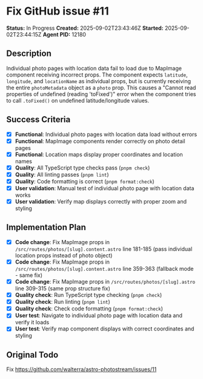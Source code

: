 # Fix GitHub issue #11

**Status:** In Progress
**Created:** 2025-09-02T23:43:46Z
**Started:** 2025-09-02T23:44:15Z
**Agent PID:** 12180

## Description

Individual photo pages with location data fail to load due to MapImage component receiving incorrect props. The component expects `latitude`, `longitude`, and `locationName` as individual props, but is currently receiving the entire `photoMetadata` object as a `photo` prop. This causes a "Cannot read properties of undefined (reading 'toFixed')" error when the component tries to call `.toFixed()` on undefined latitude/longitude values.

## Success Criteria

- [x] **Functional**: Individual photo pages with location data load without errors
- [x] **Functional**: MapImage components render correctly on photo detail pages
- [x] **Functional**: Location maps display proper coordinates and location names
- [x] **Quality**: All TypeScript type checks pass (`pnpm check`)
- [x] **Quality**: All linting passes (`pnpm lint`)
- [x] **Quality**: Code formatting is correct (`pnpm format:check`)
- [x] **User validation**: Manual test of individual photo page with location data works
- [x] **User validation**: Verify map displays correctly with proper zoom and styling

## Implementation Plan

- [x] **Code change**: Fix MapImage props in `/src/routes/photos/[slug].content.astro` line 181-185 (pass individual location props instead of photo object)
- [x] **Code change**: Fix MapImage props in `/src/routes/photos/[slug].content.astro` line 359-363 (fallback mode - same fix)
- [x] **Code change**: Fix MapImage props in `/src/routes/photos/[slug].astro` line 309-315 (same prop structure fix)
- [x] **Quality check**: Run TypeScript type checking (`pnpm check`)
- [x] **Quality check**: Run linting (`pnpm lint`)
- [x] **Quality check**: Check code formatting (`pnpm format:check`)
- [x] **User test**: Navigate to individual photo page with location data and verify it loads
- [x] **User test**: Verify map component displays with correct coordinates and styling

## Original Todo

Fix https://github.com/walterra/astro-photostream/issues/11
